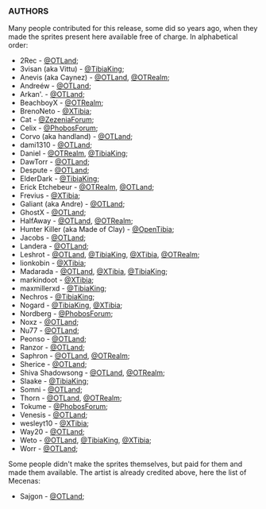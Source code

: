 ### AUTHORS

Many people contributed for this release, some did so years ago, when
they made the sprites present here available free of charge. In
alphabetical order:

- 2Rec - [@OTLand](https://otland.net/members/2rec.187741/);
- 3visan (aka Vittu) - [@TibiaKing](http://www.tibiaking.com/forum/profile/19276-3visan/);
- Anevis (aka Caynez) - [@OTLand](https://otland.net/members/anevis.175097/), [@OTRealm](https://otrealm.com/index.php?members/caynez.51/);
- Andreéw - [@OTLand](https://otland.net/members/andreew.211874/);
- Arkan'. - [@OTLand](https://otland.net/members/arkan.214264/);
- BeachboyX - [@OTRealm](https://sprites.otrealm.com/);
- BrenoNeto - [@XTibia](http://www.xtibia.com/forum/profile/356307-brenoneto/);
- Cat - [@ZezeniaForum](https://www.zezeniaonline.com/forum/thread/15599);
- Celix - [@PhobosForum](http://forum.phobosonline.com/memberlist.php?mode=viewprofile&u=20);
- Corvo (aka handland) - [@OTLand](https://otland.net/members/handland1.225765/);
- dami1310 - [@OTLand](https://otland.net/members/dami1310.174641/);
- Daniel - [@OTRealm](https://sprites.otrealm.com/), [@TibiaKing](http://www.tibiaking.com/forum/profile/25583-daniel/);
- DawTorr - [@OTLand](https://otland.net/members/dawtorr.200757/);
- Despute - [@OTLand](https://otland.net/members/despute.212598/);
- ElderDark - [@TibiaKing](http://www.tibiaking.com/forum/profile/24698-elderdark/);
- Erick Etchebeur - [@OTRealm](https://otrealm.com/index.php?members/erick-etchebeur.7/), [@OTLand](https://otland.net/members/erick-etchebeur.212333/);
- Frevius - [@XTibia](http://www.xtibia.com/forum/profile/41440-frenvius/);
- Galiant (aka Andre) - [@OTLand](https://otland.net/members/galiant.211412/);
- GhostX - [@OTLand](https://otland.net/members/ghostx.145618/);
- HalfAway - [@OTLand](https://otland.net/members/halfaway.142275/), [@OTRealm](https://otrealm.com/index.php?members/halfaway.1/);
- Hunter Killer (aka Made of Clay) - [@OpenTibia](https://opentibia.net/topic/129940-who-deleted-my-thead/);
- Jacobs - [@OTLand](https://otland.net/members/jacobs.203121/);
- Landera - [@OTLand](https://otland.net/members/landera.146831/);
- Leshrot - [@OTLand](https://otland.net/members/leshrot.169503/), [@TibiaKing](http://www.tibiaking.com/forum/profile/40651-leshrot/), [@XTibia](http://www.xtibia.com/forum/profile/388631-leshrot/), [@OTRealm](https://otrealm.com/index.php?members/leshrot.50/);
- lionkobin - [@XTibia](http://www.xtibia.com/forum/profile/294150-lionkobin/);
- Madarada - [@OTLand](https://otland.net/members/madarada.222164/), [@XTibia](http://www.xtibia.com/forum/profile/379350-madarada/), [@TibiaKing](http://www.tibiaking.com/forum/profile/106486-madarada/);
- markindoot - [@XTibia](http://www.xtibia.com/forum/profile/357805-markindoot/);
- maxmillerxd - [@TibiaKing](http://www.tibiaking.com/forum/profile/15396-maxmillerxd/);
- Nechros - [@TibiaKing](http://www.tibiaking.com/forum/profile/40715-nechros/);
- Nogard - [@TibiaKing](http://www.tibiaking.com/forum/profile/38543-nogard/), [@XTibia](http://www.xtibia.com/forum/profile/397698-nogard/);
- Nordberg - [@PhobosForum](http://forum.phobosonline.com/memberlist.php?mode=viewprofile&u=126);
- Noxz - [@OTLand](https://otland.net/members/noxz.6166/);
- Nu77 - [@OTLand](https://otland.net/members/nu77.204078/);
- Peonso - [@OTLand](https://otland.net/members/peonso.5289/);
- Ranzor - [@OTLand](https://otland.net/members/ranzor.217381/);
- Saphron - [@OTLand](https://otland.net/members/saphron.91841/), [@OTRealm](https://otrealm.com/index.php?members/saphron.14/);
- Sherice - [@OTLand](https://otland.net/members/sherice.150418/);
- Shiva Shadowsong - [@OTLand](https://otland.net/members/shadowsong.78705/), [@OTRealm](https://otrealm.com/index.php?members/shiva-shadowsong.15/);
- Slaake - [@TibiaKing](http://www.tibiaking.com/forum/profile/35794-slaake/);
- Somni - [@OTLand](https://otland.net/members/somni.6137/);
- Thorn - [@OTLand](https://otland.net/members/thorn.166053/), [@OTRealm](https://otrealm.com/index.php?members/thorn.130/);
- Tokume - [@PhobosForum](http://forum.phobosonline.com/memberlist.php?mode=viewprofile&u=1484);
- Venesis - [@OTLand](https://otland.net/members/venesis.23089/);
- wesleyt10 - [@XTibia](http://www.xtibia.com/forum/profile/360593-wesleyt10/);
- Way20 - [@OTLand](https://otland.net/threads/way-gallery.224923/);
- Weto - [@OTLand](https://otland.net/members/weto.209826/), [@TibiaKing](http://www.tibiaking.com/forum/profile/28864-ewerton-weto-costa/), [@XTibia](http://www.xtibia.com/forum/profile/226928-eltoo/);
- Worr - [@OTLand](https://otland.net/members/worr.110421/);

Some people didn't make the sprites themselves, but paid for them and made them available. The artist is already credited above, here the list of Mecenas:
- Sajgon - [@OTLand](https://otland.net/members/sajgon.221620/);